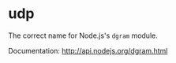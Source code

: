 # udp

The correct name for Node.js's `dgram` module.

Documentation: http://api.nodejs.org/dgram.html
